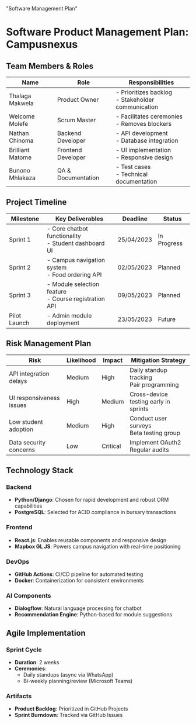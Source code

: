 "Software Management Plan" 
# Software Product Management Plan: Campusnexus

## Team Members & Roles
| Name              | Role               | Responsibilities                          |
|-------------------|--------------------|-------------------------------------------|
| Thalaga Makwela   | Product Owner      | - Prioritizes backlog <br> - Stakeholder communication |
| Welcome Molefe    | Scrum Master       | - Facilitates ceremonies <br> - Removes blockers |
| Nathan Chinoma    | Backend Developer  | - API development <br> - Database integration |
| Brilliant Matome  | Frontend Developer | - UI implementation <br> - Responsive design |
| Bunono Mhlakaza   | QA & Documentation | - Test cases <br> - Technical documentation |

## Project Timeline
| Milestone         | Key Deliverables                     | Deadline   | Status      |
|-------------------|--------------------------------------|------------|-------------|
| Sprint 1          | - Core chatbot functionality <br> - Student dashboard UI | 25/04/2023 | In Progress |
| Sprint 2          | - Campus navigation system <br> - Food ordering API | 02/05/2023 | Planned     |
| Sprint 3          | - Module selection feature <br> - Course registration API | 09/05/2023 | Planned     |
| Pilot Launch      | - Admin module deployment            | 23/05/2023 | Future      |

## Risk Management Plan
| Risk                          | Likelihood | Impact | Mitigation Strategy                          |
|-------------------------------|------------|--------|-----------------------------------------------|
| API integration delays        | Medium     | High   | Daily standup tracking <br> Pair programming |
| UI responsiveness issues      | High       | Medium | Cross-device testing early in sprints        |
| Low student adoption          | Medium     | High   | Conduct user surveys <br> Beta testing group |
| Data security concerns        | Low        | Critical | Implement OAuth2 <br> Regular audits        |

## Technology Stack
### Backend
- **Python/Django**: Chosen for rapid development and robust ORM capabilities
- **PostgreSQL**: Selected for ACID compliance in bursary transactions

### Frontend
- **React.js**: Enables reusable components and responsive design
- **Mapbox GL JS**: Powers campus navigation with real-time positioning

### DevOps
- **GitHub Actions**: CI/CD pipeline for automated testing
- **Docker**: Containerization for consistent environments

### AI Components
- **Dialogflow**: Natural language processing for chatbot
- **Recommendation Engine**: Python-based for module suggestions

## Agile Implementation
### Sprint Cycle
- **Duration**: 2 weeks
- **Ceremonies**:
  - Daily standups (async via WhatsApp)
  - Bi-weekly planning/review (Microsoft Teams)

### Artifacts
- **Product Backlog**: Prioritized in GitHub Projects
- **Sprint Burndown**: Tracked via GitHub Issues
